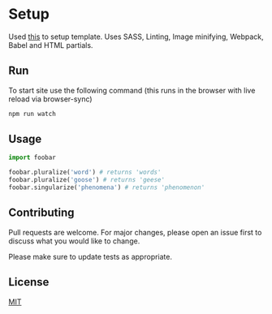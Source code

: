 # Setup

Used [this](https://wweb.dev/blog/how-to-create-static-website-npm-scripts) to setup template. Uses SASS, Linting, Image minifying, Webpack, Babel and HTML partials.

## Run

To start site use the following command (this runs in the browser with live reload via browser-sync)

```bash
npm run watch
```

## Usage

```python
import foobar

foobar.pluralize('word') # returns 'words'
foobar.pluralize('goose') # returns 'geese'
foobar.singularize('phenomena') # returns 'phenomenon'
```

## Contributing
Pull requests are welcome. For major changes, please open an issue first to discuss what you would like to change.

Please make sure to update tests as appropriate.

## License
[MIT](https://choosealicense.com/licenses/mit/)